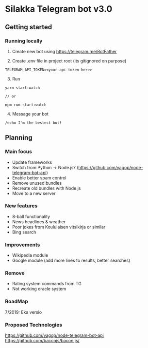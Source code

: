 # Silakka Telegram bot v3.0

## Getting started

### Running locally

1. Create new bot using https://telegram.me/BotFather

2. Create .env file in project root (its gitignored on purpose)

```
TELEGRAM_API_TOKEN=<your-api-token-here>
```

3. Run

```
yarn start:watch

// or

npm run start:watch
```

4. Message your bot

```
/echo I'm the bestest bot!
```

## Planning

### Main focus

- Update frameworks
- Switch from Python -> Node.js? (https://github.com/yagop/node-telegram-bot-api)
- Enable better spam control
- Remove unused bundles
- Recreate old bundles with Node.js
- Move to a new server

### New features

- 8-ball functionality
- News headlines & weather
- Poor jokes from Koululaisen vitsikirja or similar
- Bing search

### Improvements

- Wikipedia module
- Google module (add more lines to results, better searches)

### Remove

- Rating system commands from TG
- Not working oracle system

### RoadMap

7/2019: Eka versio

### Proposed Technologies

https://github.com/yagop/node-telegram-bot-api
https://github.com/baconjs/bacon.js/
